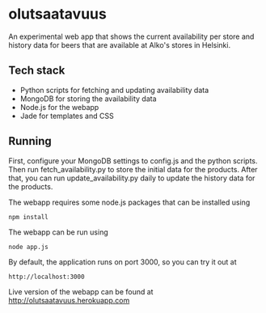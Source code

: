 olutsaatavuus
=============

An experimental web app that shows the current availability per store and history data for beers that are available at Alko's stores in Helsinki.

## Tech stack ##
* Python scripts for fetching and updating availability data
* MongoDB for storing the availability data
* Node.js for the webapp
* Jade for templates and CSS

## Running ##
First, configure your MongoDB settings to config.js and the python scripts. Then run fetch_availability.py to store the initial data for the products. After that, you can run update_availability.py daily to update the history data for the products.

The webapp requires some node.js packages that can be installed using 
	
	npm install
	
The webapp can be run using
	
	node app.js
	
By default, the application runs on port 3000, so you can try it out at
	
	http://localhost:3000
	
Live version of the webapp can be found at http://olutsaatavuus.herokuapp.com
